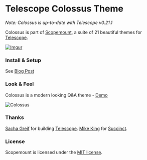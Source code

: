 # Telescope Colossus Theme

*Note: Colossus is up-to-date with Telescope v0.21.1*

Colossus is part of [Scopemount](http://scopemount.startrack.io), a suite of 21 beautiful themes for [Telescope](http://www.telescopeapp.org/).

[![Imgur](http://i.imgur.com/8yYLXiY.jpg)](http://scopemount.startrack.io)

### Install & Setup

See [Blog Post](http://blog.startrack.io/scopemount-theme-colossus/)

### Look & Feel

Colossus is a modern looking Q&A theme - [Demo](http://sm-colossus.meteor.com/)

![Colossus](http://i.imgur.com/gJJSvXG.png)

### Thanks

[Sacha Greif](https://github.com/SachaG) for building [Telescope](https://github.com/TelescopeJS/Telescope).
[Mike King](https://github.com/micjamking) for [Succinct](http://mikeking.io/succinct/).

### License

Scopemount is licensed under the [MIT license](http://opensource.org/licenses/MIT).
